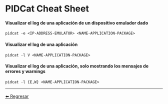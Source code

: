 # PIDCat Cheat Sheet

#### Visualizar el log de una aplicación de un dispositivo emulador dado
```
pidcat -e <IP-ADDRESS-EMULATOR> <NAME-APPLICATION-PACKAGE>
```

#### Visualizar el log de una aplicación
```
pidcat -l V <NAME-APPLICATION-PACKAGE>
```

#### Visualizar el log de una aplicación, solo mostrando los mensajes de errores y warnings
```
pidcat -l {E,W} <NAME-APPLICATION-PACKAGE>
```

---

[:arrow_left: Regresar](https://github.com/m4lal0/cheatsheets)